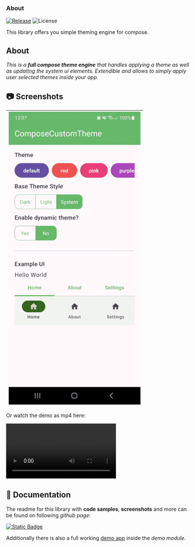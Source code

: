 ### About

[![Release](https://jitpack.io/v/MFlisar/ComposeCustomTheme.svg)](https://jitpack.io/#MFlisar/ComposeCustomTheme)
![License](https://img.shields.io/github/license/MFlisar/ComposeCustomTheme)

This library offers you simple theming engine for compose.

## About

<i>This is a **full compose theme engine** that handles applying a theme as well as updating the system ui elements. Extendible and allows to simply apply user selected themes inside your app.</i>

## :camera: Screenshots

| ![Demo](screenshots/demo.gif?raw=true "Demo") |
| :-: |

Or watch the demo as mp4 here:

![Demo](screenshots/demo.mp4)

## :book: Documentation

The readme for this library with **code samples**, **screenshots** and more can be found on following *github page*:

[![Static Badge](https://img.shields.io/badge/Open%20Documentation-lightgreen?style=for-the-badge&logo=github&logoColor=black)](https://mflisar.github.io/github-docs/libraries/composecustomtheme/)

Additionally there is also a full working [demo app](demo) inside the *demo module*.
